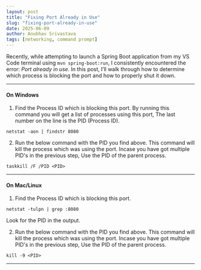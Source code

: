 ```yaml
---
layout: post
title: "Fixing Port Already in Use"
slug: "fixing-port-already-in-use"
date: 2025-06-09
author: Anubhav Srivastava
tags: [networking, command prompt]
---
```


Recently, while attempting to launch a Spring Boot application from my VS Code terminal using `mvn spring-boot:run`, I consistently encountered the error: *Port already in use*. 
In this post, I’ll walk through how to determine which process is blocking the port and how to properly shut it down.

---

#### On Windows

1. Find the Process ID which is blocking this port.
By running this command you will get a list of processes using this port, The last number on the line is the PID (Process ID).
```
netstat -aon | findstr 8080
```

2. Run the below command with the PID you find above. This command will kill the process which was using the port. Incase you have got multiple PID's in the previous step, Use the PID of the parent process.
```
taskkill /F /PID <PID>
```

---
#### On Mac/Linux

1. Find the Process ID which is blocking this port.

```
netstat -tulpn | grep :8080
```
Look for the PID in the output.

2. Run the below command with the PID you find above. This command will kill the process which was using the port. Incase you have got multiple PID's in the previous step, Use the PID of the parent process.

```
kill -9 <PID>
```

---